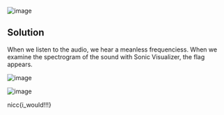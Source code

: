 ![image](https://user-images.githubusercontent.com/88983987/224791916-0f5a514d-85b4-4c34-a548-99d5678da912.png)

## Solution

When we listen to the audio, we hear a meanless frequenciess. When we examine the spectrogram of the sound with Sonic Visualizer, the flag appears.

![image](https://user-images.githubusercontent.com/88983987/224792204-e0042294-0e39-444f-9b3b-4620f847c34a.png)

![image](https://user-images.githubusercontent.com/88983987/224792346-e40ecba7-5d5e-4958-a1ab-5d65832c81b2.png)

nicc{i_would!!!}
